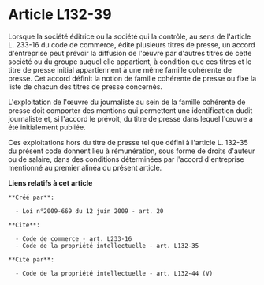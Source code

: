 # Article L132-39

Lorsque la société éditrice ou la société qui la contrôle, au sens de l'article L. 233-16 du code de commerce, édite
plusieurs titres de presse, un accord d'entreprise peut prévoir la diffusion de l'œuvre par d'autres titres de cette société
ou du groupe auquel elle appartient, à condition que ces titres et le titre de presse initial appartiennent à une même
famille cohérente de presse. Cet accord définit la notion de famille cohérente de presse ou fixe la liste de chacun des
titres de presse concernés.

L'exploitation de l'œuvre du journaliste au sein de la famille cohérente de presse doit comporter des mentions qui permettent
une identification dudit journaliste et, si l'accord le prévoit, du titre de presse dans lequel l'œuvre a été initialement
publiée. 

Ces exploitations hors du titre de presse tel que défini à l'article L. 132-35 du présent code donnent lieu à rémunération,
sous forme de droits d'auteur ou de salaire, dans des conditions déterminées par l'accord d'entreprise mentionné au premier
alinéa du présent article.

**Liens relatifs à cet article**

	**Créé par**:

	  - Loi n°2009-669 du 12 juin 2009 - art. 20

	**Cite**:

	  - Code de commerce - art. L233-16
	  - Code de la propriété intellectuelle - art. L132-35

	**Cité par**:

	  - Code de la propriété intellectuelle - art. L132-44 (V)
